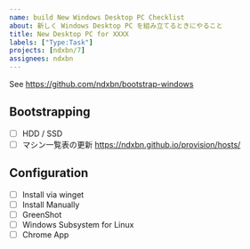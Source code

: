 ```yaml
---
name: build New Windows Desktop PC Checklist
about: 新しく Windows Desktop PC を組み立てるときにやること
title: New Desktop PC for XXXX
labels: ["Type:Task"]
projects: [ndxbn/7]
assignees: ndxbn
---
```


See https://github.com/ndxbn/bootstrap-windows

## Bootstrapping

- [ ] HDD / SSD
- [ ] マシン一覧表の更新 https://ndxbn.github.io/provision/hosts/

## Configuration

- [ ] Install via winget
- [ ] Install Manually
- [ ] GreenShot
- [ ] Windows Subsystem for Linux
- [ ] Chrome App
